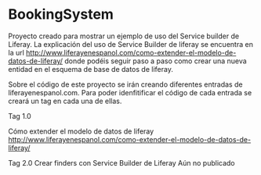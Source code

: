 # BookingSystem
Proyecto creado para mostrar un ejemplo de uso del Service builder de Liferay.
La explicación del uso de Service Builder de liferay se encuentra en la url http://www.liferayenespanol.com/como-extender-el-modelo-de-datos-de-liferay/
donde podéis seguir paso a paso como crear una nueva entidad en el esquema de base de datos de liferay.

Sobre el código de este proyecto se irán creando diferentes entradas de liferayenespanol.com. Para poder idenfitificar el código de cada entrada se creará un tag en cada una de ellas.

Tag 1.0

Cómo extender el modelo de datos de liferay
http://www.liferayenespanol.com/como-extender-el-modelo-de-datos-de-liferay/

Tag 2.0
Crear finders con Service Builder de Liferay
Aún no publicado
